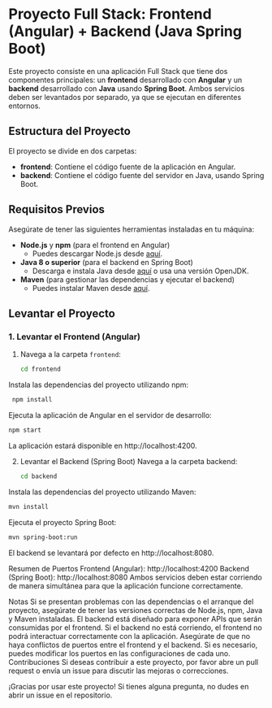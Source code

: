 # Proyecto Full Stack: Frontend (Angular) + Backend (Java Spring Boot)

Este proyecto consiste en una aplicación Full Stack que tiene dos componentes principales: un **frontend** desarrollado con **Angular** y un **backend** desarrollado con **Java** usando **Spring Boot**. Ambos servicios deben ser levantados por separado, ya que se ejecutan en diferentes entornos.

## Estructura del Proyecto

El proyecto se divide en dos carpetas:

- **frontend**: Contiene el código fuente de la aplicación en Angular.
- **backend**: Contiene el código fuente del servidor en Java, usando Spring Boot.

## Requisitos Previos

Asegúrate de tener las siguientes herramientas instaladas en tu máquina:

- **Node.js** y **npm** (para el frontend en Angular)
  - Puedes descargar Node.js desde [aquí](https://nodejs.org/).
- **Java 8 o superior** (para el backend en Spring Boot)
  - Descarga e instala Java desde [aquí](https://www.oracle.com/java/technologies/javase-jdk11-downloads.html) o usa una versión OpenJDK.
- **Maven** (para gestionar las dependencias y ejecutar el backend)
  - Puedes instalar Maven desde [aquí](https://maven.apache.org/).

## Levantar el Proyecto

### 1. Levantar el Frontend (Angular)

1. Navega a la carpeta `frontend`:

   ```bash
   cd frontend
   ```
Instala las dependencias del proyecto utilizando npm:

   ```bash
    npm install
```
Ejecuta la aplicación de Angular en el servidor de desarrollo:

   ```bash
npm start
```
La aplicación estará disponible en http://localhost:4200.

2. Levantar el Backend (Spring Boot)
Navega a la carpeta backend:

   ```bash
   cd backend
   ```
Instala las dependencias del proyecto utilizando Maven:

   ```bash
mvn install
```
Ejecuta el proyecto Spring Boot:

```bash
mvn spring-boot:run
```
El backend se levantará por defecto en http://localhost:8080.

Resumen de Puertos
Frontend (Angular): http://localhost:4200
Backend (Spring Boot): http://localhost:8080
Ambos servicios deben estar corriendo de manera simultánea para que la aplicación funcione correctamente.

Notas
Si se presentan problemas con las dependencias o el arranque del proyecto, asegúrate de tener las versiones correctas de Node.js, npm, Java y Maven instaladas.
El backend está diseñado para exponer APIs que serán consumidas por el frontend. Si el backend no está corriendo, el frontend no podrá interactuar correctamente con la aplicación.
Asegúrate de que no haya conflictos de puertos entre el frontend y el backend. Si es necesario, puedes modificar los puertos en las configuraciones de cada uno.
Contribuciones
Si deseas contribuir a este proyecto, por favor abre un pull request o envía un issue para discutir las mejoras o correcciones.

¡Gracias por usar este proyecto! Si tienes alguna pregunta, no dudes en abrir un issue en el repositorio.